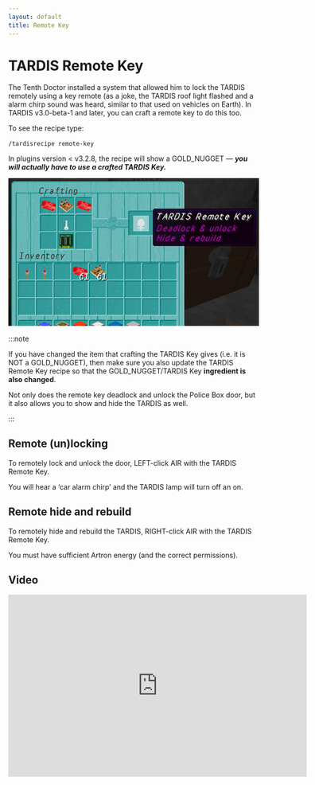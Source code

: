 ```yaml
---
layout: default
title: Remote Key
---
```


# TARDIS Remote Key

The Tenth Doctor installed a system that allowed him to lock the TARDIS remotely using a key remote (as a joke, the
TARDIS roof light flashed and a alarm chirp sound was heard, similar to that used on vehicles on Earth). In TARDIS
v3.0-beta-1 and later, you can craft a remote key to do this too.

To see the recipe type:

```
/tardisrecipe remote-key
```

In plugins version < v3.2.8, the recipe will show a GOLD\_NUGGET —
**_you will actually have to use a crafted TARDIS Key._**

![Remote Key recipe](/images/docs/tardis_remote_key_recipe.jpg)

:::note

If you have changed the item that crafting the TARDIS Key gives (i.e. it is NOT a GOLD\_NUGGET), then make
sure you also update the TARDIS Remote Key recipe so that the GOLD\_NUGGET/TARDIS Key **ingredient is also changed**.

Not only does the remote key deadlock and unlock the Police Box door, but it also allows you to show and hide the TARDIS
as well.

:::

## Remote (un)locking

To remotely lock and unlock the door, LEFT-click AIR with the TARDIS Remote Key.

You will hear a ‘car alarm chirp’ and the TARDIS lamp will turn off an on.

## Remote hide and rebuild

To remotely hide and rebuild the TARDIS, RIGHT-click AIR with the TARDIS Remote Key.

You must have sufficient Artron energy (and the correct permissions).

## Video

<iframe width="600" height="366" src="https://www.youtube.com/embed/MgcADd8FhYA?rel=0" frameborder="0" allowfullscreen></iframe>
